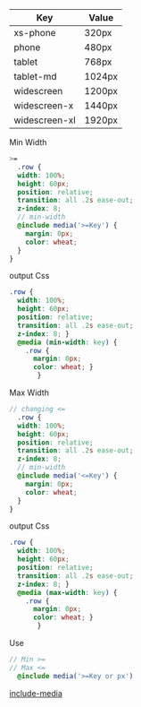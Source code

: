 

Key         | Value
----------- | -----------
xs-phone    |320px
phone       | 480px
tablet      | 768px
tablet-md   | 1024px
widescreen  | 1200px
widescreen-x| 1440px
widescreen-xl| 1920px


Min Width

```scss
>=
  .row {
  width: 100%;
  height: 60px;
  position: relative;
  transition: all .2s ease-out;
  z-index: 8;
  // min-width
  @include media('>=Key') {
    margin: 0px;
    color: wheat;
  }
}
```

output Css
```css
.row {
  width: 100%;
  height: 60px;
  position: relative;
  transition: all .2s ease-out;
  z-index: 8; }
  @media (min-width: key) {
    .row {
      margin: 0px;
      color: wheat; }
       }
```
Max Width
```scss
// changing <=
  .row {
  width: 100%;
  height: 60px;
  position: relative;
  transition: all .2s ease-out;
  z-index: 8;
  // min-width
  @include media('<=Key') {
    margin: 0px;
    color: wheat;
  }
}
```
output Css
```css
.row {
  width: 100%;
  height: 60px;
  position: relative;
  transition: all .2s ease-out;
  z-index: 8; }
  @media (max-width: key) {
    .row {
      margin: 0px;
      color: wheat; }
       }
```
Use
```scss
// Min >=
// Max <=
  @include media('>=Key or px')
```


[include-media](https://include-media.com/)
